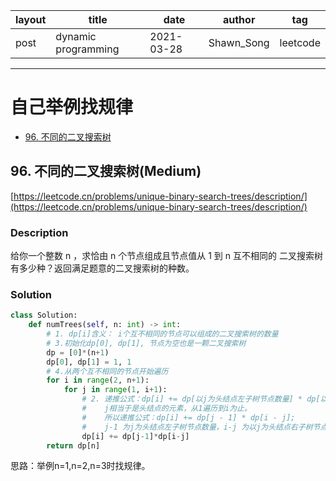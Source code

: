 |   layout  |   title | date | author  | tag |
|  ----  | ----  | ---- | ---- | ---- |
|  post | dynamic programming |  2021-03-28 | Shawn_Song  | leetcode
-------
# 自己举例找规律
* [96. 不同的二叉搜索树](#96-不同的二叉搜索树Medium) 




## 96. 不同的二叉搜索树(Medium)

[https://leetcode.cn/problems/unique-binary-search-trees/description/](https://leetcode.cn/problems/unique-binary-search-trees/description/)

### Description
给你一个整数 n ，求恰由 n 个节点组成且节点值从 1 到 n 互不相同的 二叉搜索树 有多少种？返回满足题意的二叉搜索树的种数。

### Solution
```python
class Solution:
    def numTrees(self, n: int) -> int:
        # 1. dp[i]含义： i个互不相同的节点可以组成的二叉搜索树的数量
        # 3.初始化dp[0], dp[1], 节点为空也是一颗二叉搜索树
        dp = [0]*(n+1)
        dp[0], dp[1] = 1, 1 
        # 4.从两个互不相同的节点开始遍历
        for i in range(2, n+1):
            for j in range(1, i+1):
                # 2. 递推公式：dp[i] += dp[以j为头结点左子树节点数量] * dp[以j为头结点右子树节点数量]
                #    j相当于是头结点的元素，从1遍历到i为止。
                #    所以递推公式：dp[i] += dp[j - 1] * dp[i - j]; 
                #    j-1 为j为头结点左子树节点数量，i-j 为以j为头结点右子树节点数量
                dp[i] += dp[j-1]*dp[i-j]
        return dp[n]
```
思路：举例n=1,n=2,n=3时找规律。
